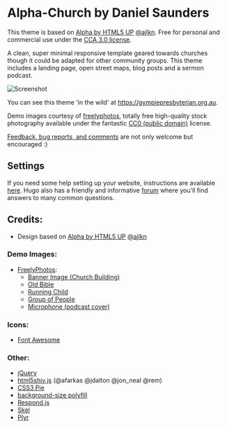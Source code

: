 # Alpha-Church by Daniel Saunders

This theme is based on [Alpha by HTML5 UP](//html5up.net/alpha) [@ajlkn](http://twitter.com/ajlkn). Free for personal and commercial use under the [CCA 3.0 license](//github.com/funkydan2/alpha-church/blob/master/LICENSE.md).

A clean, super minimal responsive template geared towards churches though it could be adapted for other community groups. This theme includes a landing page, open street maps, blog posts and a sermon podcast.

![Screenshot](https://github.com/funkydan2/alpha-church/raw/master/images/screenshot.png)

You can see this theme 'in the wild' at https://gympiepresbyterian.org.au.

Demo images courtesy of [freelyphotos](//freelyphotos.com), totally free high-quality stock photography available under the fantastic [CC0 (public domain)](http://creativecommons.org/publicdomain/zero/1.0/) license.

[Feedback, bug reports, and comments](//github.com/funkydan2/alpha-church/issues) are not only welcome but encouraged :)

## Settings
If you need some help setting up your website, instructions are available [here](//github.com/funkydan2/alpha-church/blob/master/SETUP.md). Hugo also has a friendly and informative [forum](https://discourse.gohugo.io) where you'll find answers to many common questions.

## Credits:
- Design based on [Alpha by HTML5 UP](//html5up.net/alpha) [@ajlkn](//twitter.com/ajlkn)

### Demo Images:

- [FreelyPhotos](//freelyphotos.com):
  - [Banner Image (Church Building)](//freelyphotos.com/church-building-2/)
  - [Old Bible](//freelyphotos.com/old-bible-3/)
  - [Running Child](//freelyphotos.com/running/)
  - [Group of People](//freelyphotos.com/group-of-people/)
  - [Microphone (podcast cover)](//freelyphotos.com/microphone/)

### Icons:

* [Font Awesome](//fortawesome.github.com/Font-Awesome)

### Other:

* [jQuery](//jquery.com)
* [html5shiv.js](//github.com/aFarkas/html5shiv) (@afarkas @jdalton @jon_neal @rem)
* [CSS3 Pie](//css3pie.com)
* [background-size polyfill](//github.com/louisremi)
* [Respond.js](//j.mp/respondjs)
* [Skel](//skel.io)
* [Plyr](//plyr.io)
